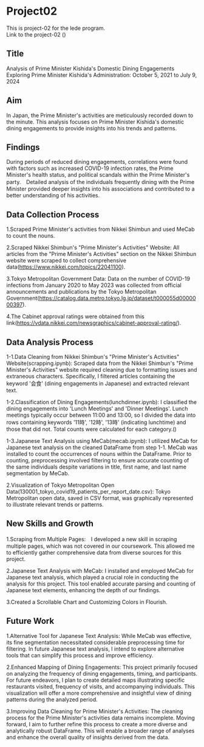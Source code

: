 # Project02
This is project-02 for the lede program.
<br>
Link to the project-02 ()

## Title
Analysis of Prime Minister Kishida's Domestic Dining Engagements
<br>
Exploring Prime Minister Kishida's Administration: October 5, 2021 to July 9, 2024

## Aim
In Japan, the Prime Minister's activities are meticulously recorded down to the minute. 
This analysis focuses on Prime Minister Kishida's domestic dining engagements to provide insights into his trends and patterns.

## Findings
During periods of reduced dining engagements, correlations were found with factors such as increased COVID-19 infection rates, the Prime Minister's health status, and political scandals within the Prime Minister's party.　Detailed analysis of the individuals frequently dining with the Prime Minister provided deeper insights into his associations and contributed to a better understanding of his activities.

## Data Collection Process
1.Scraped Prime Minister's activities from Nikkei Shimbun and used MeCab to count the nouns.

2.Scraped Nikkei Shimbun's "Prime Minister's Activities" Website:
All articles from the "Prime Minister's Activities" section on the Nikkei Shimbun website were scraped to collect comprehensive data(https://www.nikkei.com/topics/22041100).

3.Tokyo Metropolitan Government Data:
Data on the number of COVID-19 infections from January 2020 to May 2023 was collected from official announcements and publications by the Tokyo Metropolitan Government(https://catalog.data.metro.tokyo.lg.jp/dataset/t000055d0000000397).

4.The Cabinet approval ratings were obtained from this link(https://vdata.nikkei.com/newsgraphics/cabinet-approval-rating/).

## Data Analysis Process
1-1.Data Cleaning from Nikkei Shimbun's "Prime Minister's Activities" Website(scrapping.ipynb): Scraped data from the Nikkei Shimbun's "Prime Minister's Activities" website required cleaning due to formatting issues and extraneous characters. Specifically, I filtered articles containing the keyword '会食' (dining engagements in Japanese) and extracted relevant text.

1-2.Classification of Dining Engagements(lunchdinner.ipynb): I classified the dining engagements into 'Lunch Meetings' and 'Dinner Meetings'. Lunch meetings typically occur between 11:00 and 13:00, so I divided the data into rows containing keywords '11時', '12時', '13時' (indicating lunchtime) and those that did not. Total counts were calculated for each category.()


1-3.Japanese Text Analysis using MeCab(mecab.ipynb): I utilized MeCab for Japanese text analysis on the cleaned DataFrame from step 1-1. MeCab was installed to count the occurrences of nouns within the DataFrame. Prior to counting, preprocessing involved filtering to ensure accurate counting of the same individuals despite variations in title, first name, and last name segmentation by MeCab.

2.Visualization of Tokyo Metropolitan Open Data(130001_tokyo_covid19_patients_per_report_date.csv): Tokyo Metropolitan open data, saved in CSV format, was graphically represented to illustrate relevant trends or patterns.

## New Skills and Growth

1.Scraping from Multiple Pages:　I developed a new skill in scraping multiple pages, which was not covered in our coursework. This allowed me to efficiently gather comprehensive data from diverse sources for this project.

2.Japanese Text Analysis with MeCab: I installed and employed MeCab for Japanese text analysis, which played a crucial role in conducting the analysis for this project. This tool enabled accurate parsing and counting of Japanese text elements, enhancing the depth of our findings.

3.Created a Scrollable Chart and Customizing Colors in Flourish.

## Future Work
1.Alternative Tool for Japanese Text Analysis: While MeCab was effective, its fine segmentation necessitated considerable preprocessing time for filtering. In future Japanese text analysis, I intend to explore alternative tools that can simplify this process and improve efficiency.

2.Enhanced Mapping of Dining Engagements: This project primarily focused on analyzing the frequency of dining engagements, timing, and participants. For future endeavors, I plan to create detailed maps illustrating specific restaurants visited, frequency of visits, and accompanying individuals. This visualization will offer a more comprehensive and insightful view of dining patterns during the analyzed period.

3.Improving Data Cleaning for Prime Minister's Activities: The cleaning process for the Prime Minister's activities data remains incomplete. Moving forward, I aim to further refine this process to create a more diverse and analytically robust DataFrame. This will enable a broader range of analyses and enhance the overall quality of insights derived from the data.
